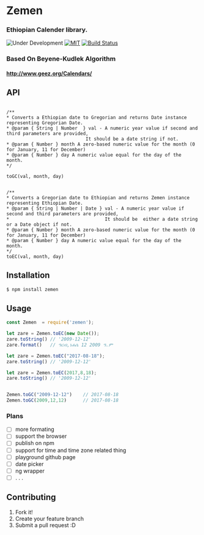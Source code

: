 # Zemen
### Ethiopian Calender library.

![Under Development](https://img.shields.io/badge/under-development-orange.svg)
[![MIT](https://img.shields.io/packagist/l/doctrine/orm.svg?maxAge=2592000)](LICENCE.md)
[![Build Status](https://travis-ci.org/m3hari/zemen.svg?branch=master)](https://travis-ci.org/m3hari/zemen)

### Based On Beyene-Kudlek  Algorithm 
#### http://www.geez.org/Calendars/

## API
```

/**
* Converts a Ethiopian date to Gregorian and returns Date instance representing Gregorian Date.
* @param { String | Number  } val - A numeric year value if second and third parameters are provided,
                             It should be a date string if not. 
* @param { Number } month A zero-based numeric value for the month (0 for January, 11 for December)
* @param { Number } day A numeric value equal for the day of the month.
*/

toGC(val, month, day)


/**
* Converts a Gregorian date to Ethiopian and returns Zemen instance representing Ethiopian Date.
* @param { String | Number | Date } val - A numeric year value if second and third parameters are provided,
*                                   It should be  either a date string or a Date object if not.  
* @param { Number } month A zero-based numeric value for the month (0 for January, 11 for December)
* @param { Number } day A numeric value equal for the day of the month.
*/
toEC(val, month, day)

```

## Installation

```bash
$ npm install zemen
```

## Usage
```js
const Zemen  = require('zemen');

let zare = Zemen.toEC(new Date());
zare.toString() // '2009-12-12'
zare.format()   // ዓርብ,ነሐሴ 12 2009 ዓ.ም

let zare = Zemen.toEC("2017-08-18");
zare.toString() // '2009-12-12'

let zare = Zemen.toEC(2017,8,18);
zare.toString() // '2009-12-12'


Zemen.toGC("2009-12-12")    // 2017-08-18
Zemen.toGC(2009,12,12)      // 2017-08-18

```



### Plans
- [ ] more formating
- [ ] support the browser
- [ ] publish on npm
- [ ] support for time and time zone related thing
- [ ] playground github page
- [ ] date picker
- [ ] ng wrapper
- [ ] . . .

## Contributing
1. Fork it!
2. Create your feature branch
3. Submit a pull request :D